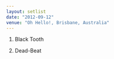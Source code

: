 ```yaml
---
layout: setlist
date: "2012-09-12"
venue: "Oh Hello!, Brisbane, Australia"
---
```


 1. Black Tooth

 2. Dead-Beat


